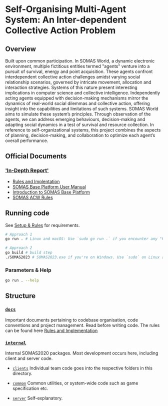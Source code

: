 # Self-Organising Multi-Agent System: An Inter-dependent Collective Action Problem
[comment]: <> (TEST)

## Overview

Built upon common participation. In SOMAS World, a dynamic electronic environment, multiple fictitious entities termed "agents" venture into a pursuit of survival, energy and point acquisition. These agents confront interdependent collective action challenges amidst varying social relationship scenarios, governed by intricate movement, allocation and interaction strategies. Systems of this nature present interesting implications in computer science and collective intelligence. Independently acting agents equipped with decision-making mechanisms mirror the dynamics of real-world social dilemmas and collective action, offering insight into the capabilities and limitations of such systems. SOMAS World aims to simulate these system’s principles. Through observation of the agents, we can address emerging behaviours, decision-making and adapting social dynamics in a test of survival and resource collection. In reference to self-organizational systems, this project combines the aspects of planning, decision-making, and collaboration to optimize each agent’s overall performance.

## Official Documents
### ['In-Depth Report'](Report.pdf)
- [Rules and Implentation](./docs/Rules%20and%20Implentation.md)
- [SOMAS Base Platform User Manual](https://imperiallondon.sharepoint.com/sites/elec70071-202310/Shared%20Documents/General/basePlatformSOMAS_User_Manual.pdf?CT=1698662908166&OR=ItemsView)
- [Introduction to SOMAS Base Platform](https://imperiallondon.sharepoint.com/sites/elec70071-202310/Shared%20Documents/General/basePlatformSOMAS.pdf?CT=1699098039015&OR=ItemsView)
- [SOMAS ACW Rules](https://imperiallondon.sharepoint.com/sites/elec70071-202310/Class%20Materials/Coursework/SOMAS%20ACW%202023.pdf?CT=1699098083591&OR=ItemsView)

## Running code
See [Setup & Rules](./docs/SETUP.md) for requirements.

```bash
# Approach 1
go run . # Linux and macOS: Use `sudo go run .` if you encounter any "Permission denied" errors.

# Approach 2
go build # build step
./SOMAS2023 # SOMAS2023.exe if you're on Windows. Use `sudo` on Linux and macOS as Approach 1 if required.
```

### Parameters & Help
```bash
go run . --help
```

## Structure

### [`docs`](docs)
Important documents pertaining to codebase organisation, code conventions and project management. Read before writing code.
The rules can be found here [Rules and Implementation](./docs/Rules%20and%20Implementation.md)

### [`internal`](internal)
Internal SOMAS2020 packages. Most development occurs here, including client and server code.

- [`clients`](internal/clients)
Individual team code goes into the respective folders in this directory.

- [`common`](internal/common)
Common utilities, or system-wide code such as game specification etc.

- [`server`](internal/server)
Self-explanatory.

